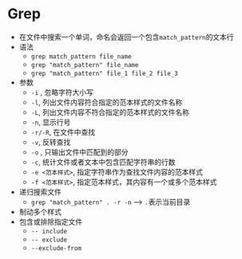 # Grep

- 在文件中搜索一个单词，命名会返回一个包含`match_pattern`的文本行
- 语法
  - `grep match_pattern file_name`
  - `grep "match_pattern" file_name`
  - `grep "match_pattern" file_1 file_2 file_3`
- 参数
  - `-i` , 忽略字符大小写
  - `-l`, 列出文件内容符合指定的范本样式的文件名称
  - `-L`, 列出文件内容不符合指定的范本样式的文件名称
  - `-n`, 显示行号
  - `-r/-R`, 在文件中查找
  - `-v`, 反转查找
  - `-o` , 只输出文件中匹配到的部分
  - `-c`, 统计文件或者文本中包含匹配字符串的行数
  - `-e <范本样式>`, 指定字符串作为查找文件内容的范本样式
  - `-f <范本样式>`, 指定范本样式，其内容有一个或多个范本样式
- 递归搜索文件
  - `grep "match_pattern" . -r -n` --> `.`表示当前目录
- 制动多个样式
- 包含或排除指定文件
  - `-- include`
  - `-- exclude`
  - `--exclude-from`